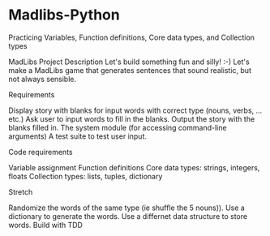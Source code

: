 # Madlibs-Python
Practicing Variables, Function definitions, Core data types, and Collection types


MadLibs Project
Description
Let's build something fun and silly! :-) Let's make a MadLibs game that generates sentences that sound realistic, but not always sensible.

Requirements

Display story with blanks for input words with correct type (nouns, verbs, ... etc.)
Ask user to input words to fill in the blanks.
Output the story with the blanks filled in.
The system module (for accessing command-line arguments)
A test suite to test user input.

Code requirements

Variable assignment
Function definitions
Core data types: strings, integers, floats
Collection types: lists, tuples, dictionary

Stretch

Randomize the words of the same type (ie shuffle the 5 nouns)).
Use a dictionary to generate the words.
Use a differnet data structure to store words.
Build with TDD
